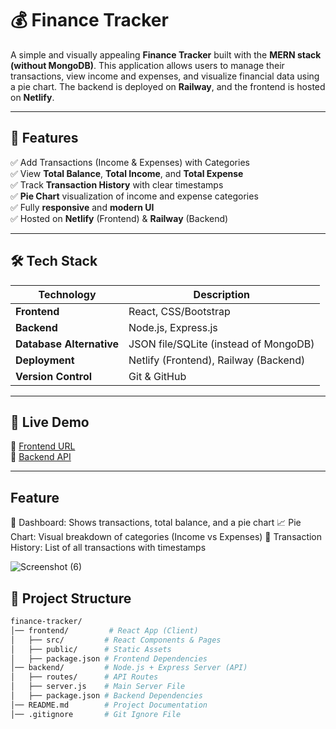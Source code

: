 # 💰 Finance Tracker

A simple and visually appealing **Finance Tracker** built with the **MERN stack (without MongoDB)**. This application allows users to manage their transactions, view income and expenses, and visualize financial data using a pie chart. The backend is deployed on **Railway**, and the frontend is hosted on **Netlify**.

---

## 🌟 Features

✅ Add Transactions (Income & Expenses) with Categories  
✅ View **Total Balance**, **Total Income**, and **Total Expense**  
✅ Track **Transaction History** with clear timestamps  
✅ **Pie Chart** visualization of income and expense categories  
✅ Fully **responsive** and **modern UI**  
✅ Hosted on **Netlify** (Frontend) & **Railway** (Backend)  

---

## 🛠️ Tech Stack

| Technology               | Description                           |
| ------------------------ | ------------------------------------- |
| **Frontend**             | React, CSS/Bootstrap                  |
| **Backend**              | Node.js, Express.js                   |
| **Database Alternative** | JSON file/SQLite (instead of MongoDB) |
| **Deployment**           | Netlify (Frontend), Railway (Backend) |
| **Version Control**      | Git & GitHub                          |

---

## 🚀 Live Demo

🔗 [Frontend URL](https://your-app.netlify.app)  
🔗 [Backend API](https://your-backend.onrailway.app)  

---

## Feature
🚀 Dashboard: Shows transactions, total balance, and a pie chart
📈 Pie Chart: Visual breakdown of categories (Income vs Expenses)
📜 Transaction History: List of all transactions with timestamps

![Screenshot (6)](https://github.com/user-attachments/assets/12f8049f-be11-4944-bc57-f9a87df9e601)


## 📂 Project Structure

```bash
finance-tracker/
│── frontend/         # React App (Client)
│   ├── src/         # React Components & Pages
│   ├── public/      # Static Assets
│   ├── package.json # Frontend Dependencies
│── backend/         # Node.js + Express Server (API)
│   ├── routes/      # API Routes
│   ├── server.js    # Main Server File
│   ├── package.json # Backend Dependencies
│── README.md        # Project Documentation
│── .gitignore       # Git Ignore File


